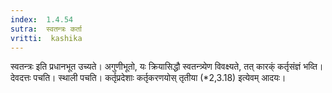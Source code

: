 ```yaml
---
index:  1.4.54
sutra:  स्वतन्त्रः कर्ता
vritti:  kashika 
---
```


स्वतन्त्रः इति प्रधानभूत उच्यते। अगुणीभूतो, यः क्रियासिद्धौ स्वतन्त्र्येण विवक्ष्यते, तत् कारक्ं कर्तृसंज्ञं भव्ति। देवदत्तः पचति। स्थाली पचति। कर्तृप्रदेशाः कर्तृकरणयोस् तृतीया (*2,3.18) इत्येवम् आदयः।


